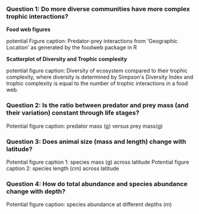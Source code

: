 ### Question 1: Do more diverse communities have more complex trophic interactions?

**Food web figures**

potential Figure caption: Predator-prey interactions from 'Geographic Location' as generated by the foodweb package in R

**Scatterplot of Diversity and Trophic complexity**

potential figure caption: Diversity of ecosystem compared to their trophic complexity, where diversity is determined by Simpson's Diversity Index and trophic complexity is equal to the number of trophic interactions in a food web.


### Question 2: Is the ratio between predator and prey mass (and their variation) constant through life stages?

Potential figure caption: predator mass (g) versus prey mass(g)


### Question 3: Does animal size (mass and length) change with latitude?

Potential figure caption 1: species mass (g) across latitude
Potential figure caption 2: species length (cm) across latitude


### Question 4: How do total abundance and species abundance change with depth?
Potential figure caption: species abundance at different depths (m) 
